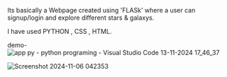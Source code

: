 Its basically a  Webpage created using 'FLASk' where a user can signup/login and explore different stars & galaxys.

I have used PYTHON , CSS , HTML.


demo-
![app py - python programing - Visual Studio Code 13-11-2024 17_46_37](https://github.com/user-attachments/assets/4d71a9cf-1e73-4424-b735-cfff1709cca3)

![Screenshot 2024-11-06 042353](https://github.com/user-attachments/assets/0585016a-9646-4020-bd18-9d7e4031b7d0)
